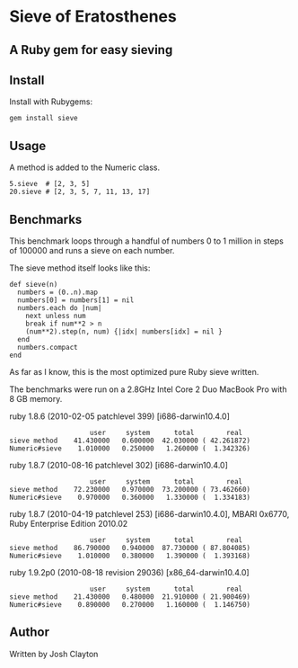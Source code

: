 # Sieve of Eratosthenes

## A Ruby gem for easy sieving

## Install

Install with Rubygems:

    gem install sieve

## Usage

A method is added to the Numeric class.

    5.sieve  # [2, 3, 5]
    20.sieve # [2, 3, 5, 7, 11, 13, 17]

## Benchmarks

This benchmark loops through a handful of numbers 0 to 1 million in steps of
100000 and runs a sieve on each number.

The sieve method itself looks like this:

    def sieve(n)
      numbers = (0..n).map
      numbers[0] = numbers[1] = nil
      numbers.each do |num|
        next unless num
        break if num**2 > n
        (num**2).step(n, num) {|idx| numbers[idx] = nil }
      end
      numbers.compact
    end

As far as I know, this is the most optimized pure Ruby sieve written.

The benchmarks were run on a 2.8GHz Intel Core 2 Duo MacBook Pro with 8 GB memory.

ruby 1.8.6 (2010-02-05 patchlevel 399) [i686-darwin10.4.0]

                        user     system      total        real
    sieve method    41.430000   0.600000  42.030000 ( 42.261872)
    Numeric#sieve    1.010000   0.250000   1.260000 (  1.342326)

ruby 1.8.7 (2010-08-16 patchlevel 302) [i686-darwin10.4.0]

                        user     system      total        real
    sieve method    72.230000   0.970000  73.200000 ( 73.462660)
    Numeric#sieve    0.970000   0.360000   1.330000 (  1.334183)

ruby 1.8.7 (2010-04-19 patchlevel 253) [i686-darwin10.4.0], MBARI 0x6770, Ruby Enterprise Edition 2010.02

                        user     system      total        real
    sieve method    86.790000   0.940000  87.730000 ( 87.804085)
    Numeric#sieve    1.010000   0.380000   1.390000 (  1.393168)

ruby 1.9.2p0 (2010-08-18 revision 29036) [x86_64-darwin10.4.0]

                        user     system      total        real
    sieve method    21.430000   0.480000  21.910000 ( 21.900469)
    Numeric#sieve    0.890000   0.270000   1.160000 (  1.146750)

## Author

Written by Josh Clayton
